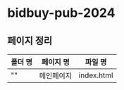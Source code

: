 # bidbuy-pub-2024

## 페이지 정리

| 폴더 명 | 페이지 명  | 파일 명    |
| ------- | ---------- | ---------- |
| ""      | 메인페이지 | index.html |
